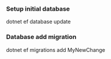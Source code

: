 ### Setup initial database

dotnet ef database update

### Database add migration

dotnet ef migrations add MyNewChange
